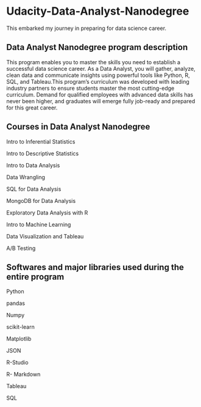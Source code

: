 # Udacity-Data-Analyst-Nanodegree

This embarked my journey in preparing for data science career.

## Data Analyst Nanodegree program description

This program enables you to master the skills you need to establish a successful data science career. As a Data Analyst, you will gather, analyze, clean data and communicate insights using powerful tools like Python, R, SQL, and Tableau.This program’s curriculum was developed with leading industry partners to ensure students master the most cutting-edge curriculum. Demand for qualified employees with advanced data skills has never been higher, and graduates will emerge fully job-ready and prepared for this great career.

## Courses in Data Analyst Nanodegree

Intro to Inferential Statistics

Intro to Descriptive Statistics

Intro to Data Analysis

Data Wrangling

SQL for Data Analysis	

MongoDB for Data Analysis

Exploratory Data Analysis with R

Intro to Machine Learning

Data Visualization and Tableau

A/B Testing

## Softwares and major libraries used during the entire program

Python

pandas

Numpy

scikit-learn

Matplotlib

JSON

R-Studio

R- Markdown

Tableau

SQL

